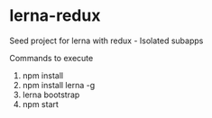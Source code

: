 # lerna-redux
Seed project for lerna with redux - Isolated subapps

Commands to execute
1) npm install
2) npm install lerna -g
3) lerna bootstrap
4) npm start
